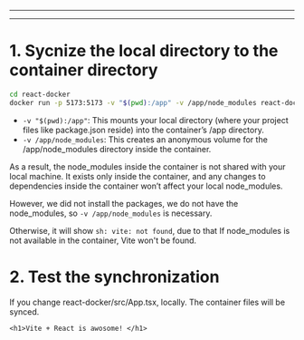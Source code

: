 
---
---
# 1. Sycnize the local directory to the container directory
```zsh
cd react-docker
docker run -p 5173:5173 -v "$(pwd):/app" -v /app/node_modules react-docker:v0.2
```
- `-v "$(pwd):/app"`: This mounts your local directory (where your project files like package.json reside) into the container’s /app directory.
- `-v /app/node_modules`: This creates an anonymous volume for the /app/node_modules directory inside the container.

As a result, the node_modules inside the container is not shared with your local machine. It exists only inside the container, 
and any changes to dependencies inside the container won’t affect your local node_modules.

However, we did not install the packages, we do not have the node_modules, so `-v /app/node_modules` is necessary.

Otherwise, it will show `sh: vite: not found`, due to that If node_modules is not available in the container, Vite won't be found.

# 2. Test the synchronization
If you change react-docker/src/App.tsx, locally. The container files will be synced.
```tsx
<h1>Vite + React is awosome! </h1>
```

